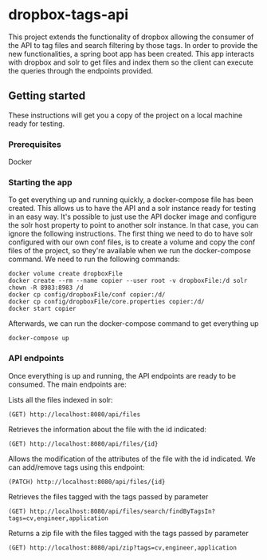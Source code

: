 # dropbox-tags-api

This project extends the functionality of dropbox allowing the consumer of the API to tag files and search filtering by those tags. In order to provide the new functionalities, a spring boot app has been created. This app interacts with dropbox and solr to get files and index them so the client can execute the queries through the endpoints provided.

## Getting started

These instructions will get you a copy of the project on a local machine ready for testing.

### Prerequisites

Docker

### Starting the app

To get everything up and running quickly, a docker-compose file has been created. This allows us to have the API and a solr instance ready for testing in an easy way. It's possible to just use the API docker image and configure the solr host property to point to another solr instance. In that case, you can ignore the following instructions. The first thing we need to do to have solr configured with our own conf files, is to create a volume and copy the conf files of the project, so they're available when we run the docker-compose command. We need to run the following commands:

```
docker volume create dropboxFile
docker create --rm --name copier --user root -v dropboxFile:/d solr chown -R 8983:8983 /d
docker cp config/dropboxFile/conf copier:/d/
docker cp config/dropboxFile/core.properties copier:/d/
docker start copier
```

Afterwards, we can run the docker-compose command to get everything up

```
docker-compose up
```

### API endpoints

Once everything is up and running, the API endpoints are ready to be consumed. The main endpoints are:

Lists all the files indexed in solr:
```
(GET) http://localhost:8080/api/files
```

Retrieves the information about the file with the id indicated:
```
(GET) http://localhost:8080/api/files/{id}
```

Allows the modification of the attributes of the file with the id indicated. We can add/remove tags using this endpoint:
```
(PATCH) http://localhost:8080/api/files/{id}
```

Retrieves the files tagged with the tags passed by parameter
```
(GET) http://localhost:8080/api/files/search/findByTagsIn?tags=cv,engineer,application
```

Returns a zip file with the files tagged with the tags passed by parameter
```
(GET) http://localhost:8080/api/zip?tags=cv,engineer,application
```
